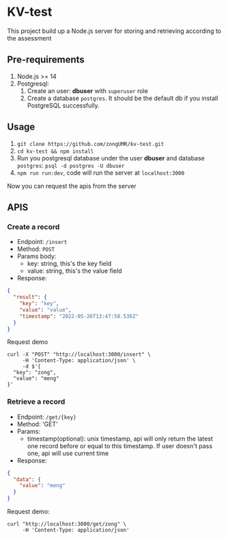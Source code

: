 # KV-test

This project build up a Node.js server for storing and retrieving according to the assessment

## Pre-requirements

1. Node.js >= 14
2. Postgresql:
    1. Create an user: **dbuser** with `superuser` role
    2. Create a database `postgres`. It should be the default db if you install PostgreSQL successfully.

## Usage

1. `git clone https://github.com/zongUMR/kv-test.git`
2. `cd kv-test && npm install`
3. Run you postgresql database under the user **dbuser** and database `postgres`: `psql -d postgres -U dbuser`
4. `npm run run:dev`, code will run the server at `localhost:3000`

Now you can request the apis from the server


## APIS

### Create a record

- Endpoint: `/insert`
- Method: `POST`
- Params body:
    - key: string, this's the key field
    - value: string, this's the value field
- Response:
```json
{
  "result": {
    "key": "key",
    "value": "value",
    "timestamp": "2022-05-26T13:47:58.536Z"
  }
}
```

Request demo
```curl
curl -X "POST" "http://localhost:3000/insert" \
     -H 'Content-Type: application/json' \
     -d $'{
  "key": "zong",
  "value": "meng"
}'
```


### Retrieve a record
- Endpoint: `/get/{key}`
- Method: 'GET'
- Params:
    - timestamp(optional): unix timestamp, api will only return the latest one record before or equal to this timestamp. If user doesn't pass one, api will use current time
- Response:
```json
{
  "data": {
    "value": "meng"
  }
}
```

Request demo:
```curl
curl "http://localhost:3000/get/zong" \
     -H 'Content-Type: application/json'

```

